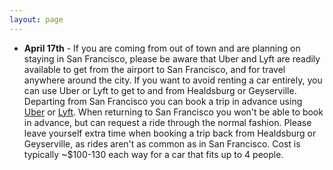 ```yaml
---
layout: page
---
```


- __April 17th__ - If you are coming from out of town and are planning on staying in San Francisco, please be aware that Uber and Lyft are readily available to get from the airport to San Francisco, and for travel anywhere around the city. If you want to avoid renting a car entirely, you can use Uber or Lyft to get to and from Healdsburg or Geyserville. Departing from San Francisco you can book a trip in advance using [Uber](https://www.uber.com/info/scheduled-rides/) or [Lyft](https://help.lyft.com/hc/en-us/articles/213584118-Can-I-Schedule-a-Ride-in-Advance-). When returning to San Francisco you won't be able to book in advance, but can request a ride through the normal fashion. Please leave yourself extra time when booking a trip back from Healdsburg or Geyserville, as rides aren't as common as in San Francisco. Cost is typically ~$100-130 each way for a car that fits up to 4 people. 